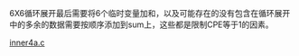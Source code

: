 6X6循环展开最后需要将6个临时变量加和，以及可能存在的没有包含在循环展开中的多余的数据需要按顺序添加到sum上，这些都是限制CPE等于1的因素。

[inner4a.c](./Resources/inner4a.c)